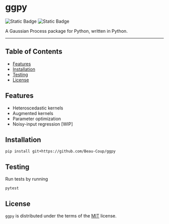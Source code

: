 # ggpy

![Static Badge](https://img.shields.io/badge/Version-0.1.0-blue?style=for-the-badge)
![Static Badge](https://img.shields.io/badge/Python-3.11-blue?style=for-the-badge)

A Gaussian Process package for Python, written in Python.  

-----

## Table of Contents

- [Features](#features)
- [Installation](#installation)
- [Testing](#testing)
- [License](#license)

## Features 
- Heteroscedastic kernels
- Augmented kernels
- Parameter optimization
- Noisy-input regression [WIP]

## Installation

```console
pip install git+https://github.com/Beau-Coup/ggpy
```

## Testing
Run tests by running 
```console
pytest
```

## License

`ggpy` is distributed under the terms of the [MIT](https://spdx.org/licenses/MIT.html) license.
